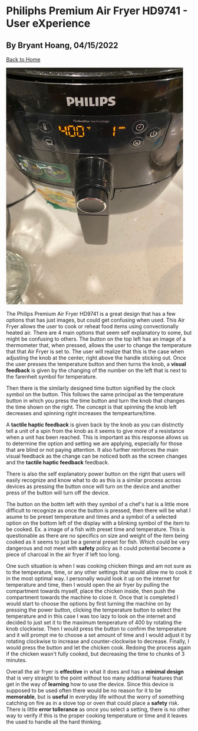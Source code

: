 # Philiphs Premium Air Fryer HD9741 - User eXperience

## By Bryant Hoang, 04/15/2022

[Back to Home](https://github.com/UsabilityEngineering/ux-portfolio-bhoang1998)

![](../assets/Air_Fryer.jpg)

The Philips Premium Air Fryer HD9741 is a great design that has a few options that has just images, but could get confusing when used. This Air Fryer allows the user to cook or reheat food items using convectionally heated air. There are 4 main options that seem self explanatory to some, but might be confusing to others. The button on the top left has an image of a thermometer that, when pressed, allows the user to change the temperature that that Air Fryer is set to. The user will realize that this is the case when adjusting the knob at the center, right above the handle sticking out. Once the user presses the temperature button and then turns the knob, a **visual feedback** is given by the changing of the number on the left that is next to the farenheit symbol for temperature. 

Then there is the similarly designed time button signified by the clock symbol on the button. This follows the same principal as the temperature button in which you press the time button and turn the knob that changes the time shown on the right. The concept is that spinning the knob left decreases and spinning right increases the tempearture/time.

A **tactile haptic feedback** is given back by the knob as you can distinctly tell a unit of a spin from the knob as it seems to give more of a resistance when a unit has been reached. This is important as this response allows us to determine the option and setting we are applying, especially for those that are blind or not paying attention. It also further reinforces the main visual feedback as the change can be noticed both as the screen changes and the **tactile haptic feedback** feedback.

There is also the self explanatory power button on the right that users will easily recognize and know what to do as this is a similar process across devices as pressing the button once will turn on the device and another press of the button will turn off the device.

The button on the bottm left with they symbol of a chef's hat is a little more difficult to recognize as once the button is pressed, then there will be what I asume to be preset temperature and times and a symbol of a selected option on the bottom left of the display with a blinking symbol of the item to be cooked. Ex. a image of a fish with preset time and temperature. This is questionable as there are no specifics on size and weight of the item being cooked as it seems to just be a general preset for fish. Which could be very dangerous and not meet with **safety** policy as it could potential become a piece of charcoal in the air fryer if left too long.

One such situation is when I was cooking chicken things and am not sure as to the temperature, time, or any other settings that would allow me to cook it in the most optimal way. I personally would look it up on the internet for temperature and time, then I would open the air fryer by pulling the compartment towards myself, place the chicken inside, then push the compartment towards the machine to close it. Once that is completed I would start to choose the options by first turning the machine on by pressing the power button, clicking the temperature button to select the temperature and in this case I was too lazy to look on the internet and decided to just set it to the maximum temperature of 400 by rotating the knob clockwise. Then I would press the button to confirm the temperature and it will prompt me to choose a set amount of time and I would adjust it by rotating clockwise to increase and counter-clockwise to decrease. Finally, I would press the button and let the chicken cook. Redoing the process again if the chicken wasn't fully cooked, but decreasing the time to chunks of 3 minutes.

Overall the air fryer is **effective** in what it does and has a **minimal design** that is very straight to the point without too many additional features that get in the way of **learning** how to use the device. Since this device is supposed to be used often there would be no reason for it to be **memorable**, but is **useful** in everyday life without the worry of something catching on fire as in a stove top or oven that could place a **safety** risk. There is little **error tollerance** as once you select a setting, there is no other way to verify if this is the proper cooking temperature or time and it leaves the used to handle all the hard thinking.
